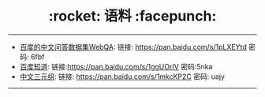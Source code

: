 <h1 align = "center">:rocket: 语料 :facepunch:</h1>

---
- [百度的中文问答数据集WebQA][1]: 链接: https://pan.baidu.com/s/1pLXEYtd 密码: 6fbf
- [百度知道][2]: 链接:https://pan.baidu.com/s/1ggUOrIV 密码:5nka
- [中文三元组][3]: 链接: https://pan.baidu.com/s/1mkcKP2C 密码: uajy







---
[1]: https://spaces.ac.cn/archives/4338
[2]: https://spaces.ac.cn/archives/5067
[3]: https://spaces.ac.cn/archives/4359
